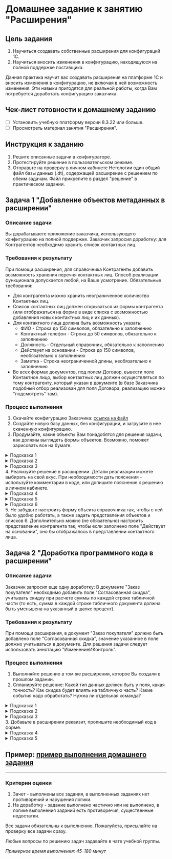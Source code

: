 # Домашнее задание к занятию "Расширения"

## Цель задания

1. Научиться создавать собственные расширения для конфигураций 1С.
2. Научиться вносить изменения в конфигурацию, находящуюся на полной поддержке поставщика.

Данная практика научит вас создавать расширения на платформе 1С и вносить изменения в конфигурацию, не включая в ней возможность изменения. Эти навыки пригодятся для реальной работы, когда Вам потребуется доработать конфигурацию заказчика.

## Чек-лист готовности к домашнему заданию

- [ ] Установить учебную платформу версии 8.3.22 или больше.
- [ ] Просмотреть материал занятия "Расширения".

## Инструкция к заданию

1. Решите описанные задачи в конфигураторе.
2. Протестируйте решение в пользовательском режиме.
3. Отправьте на проверку в личном кабинете Нетологии один общий файл базы данных (.dt), содержащей расширение с решением по обеим задачам. Файл прикрепите в раздел "решение" в практическом задании.

## Задача 1 "Добавление объектов метаданных в расширении"

### Описание задачи
Вы дорабатываете приложение заказчика, использующего конфигурацию на полной поддержке. Заказчик запросил доработку: для Контрагентов необходимо хранить список контактных лиц.

### Требования к результату
При помощи расширения, для справочника Контрагенты добавить возможность хранения перечня контактных лиц. Способ реализации функционала допускается любой, на Ваше усмотрение. Обязательные требования:
- Для контрагента можно хранить неограниченное количество Контактных лиц.
- Список контактных лиц должен открываться из формы контрагента (или отображаться на форме в виде списка с возможностью добавления новых контактных лиц и их данных).
- Для контактного лица должна быть возможность указать:
  - ФИО - Строка до 150 символов, обязательно к заполнению
  - Контактный телефон - Строка до 50 символов, обязательно к заполнению
  - Должность - Отдельный справочник, обязательно к заполнению
  - Действует на основании - Строка до 150 символов, необязательно к заполнению
  - Заметка - Строка неограниченной длины, необязательно к заполнению
- Во всех формах документов, под полем Договор, вывести поле Контактное лицо, выбор контактных лиц должен осуществляться по тому контрагенту, который указан в документе (в базе Заказчика подобный отбор реализован для поля Договора, реализацию можно "подсмотреть" там).

### Процесс выполнения
1. Скачайте конфигурацию Заказчика: [ссылка на файл](https://drive.google.com/file/d/1Ng1zIs9XwifuJOkMWVlAPGXc_-Zlr_Xf/view?usp=share_link)
2. Создайте новую базу данных, без конфигурации, и загрузите в нее скаченную конфигурацию.
3. Продумайте, какие объекты Вам понадобятся для решения задачи, как должны выглядеть формы объектов. Возможно, поможет зарисовать все на бумаге.
<details>
  <summary>Подсказка 1</summary>
  Очевидно, для того, чтобы была возможность указывать контактных лиц в документах, для их хранения следует использовать справочник.  
</details>
<details>
  <summary>Подсказка 2</summary>
  Кроме перечисленных в требованиях полей, в контактном лице должно быть возможность указать ссылку на контрагента, чтобы использовать механизм подбора.
  Чтобы Контактное лицо нельзя было записать без указания Контрагента, лучше сделать Контрагента владельцем контактного лица (При этом, стандартный реквизит лучше переименовать).
</details>
<details>
  <summary>Подсказка 3</summary>
  Должности должны храниться в справочнике.
</details>
4. Реализуйте решение в расширении. Детали реализации можете выбирать на свой вкус. При необходимости дать пояснения - используйте комментарии в коде, или допишите пояснение к решению в личном кабинете.
<details>
  <summary>Подсказка 4</summary>
  Способ вывести реквизит на форму подробно описан в презентации.
</details>
<details>
  <summary>Подсказка 5</summary>
  Для организации отбора контактных лиц по контрагентам в реквизите надо настроить связи параметров выбора:
  <p align="center" width="100%">
    <img width="75%" src="img/HW_11_1_1.png"> 
  </p>
</details>
<details>
  <summary>Подсказка 6</summary>
  Реквизит "Контрагент" перед настройкой отбора должен быть добавлен в расширение.
</details>
5. Не забудьте настроить форму объекта справочника так, чтобы с ней было удобно работать, а также задать представления объектов и списков
6. Дополнительно можно (не обязательно) настроить представление контрагента так, чтобы если заполнено поле "Действует на основании", оно бы отображалось в представлении контактного лица.

## Задача 2 "Доработка программного кода в расширении"

### Описание задачи
Заказчик запросил еще одну доработку: В документе "Заказ покупателя" необходимо добавить поле "Согласованная скидка", учитывать скидку при расчете суммы по каждой строке табличной части (то есть, сумма в каждой строке табличного документа должна быть уменьшена на указанный в шапке процент).

### Требования к результату
При помощи расширения, в документ "Заказ покупателя" должно быть добавлено поле "Согласованная скидка", значение указанное в поле должно учитываться в документе. Для решения задачи следует использовать аннотацию "ИзменениеИКонтроль".

### Процесс выполнения
1. Выполняйте решение в том же расширении, которое Вы создали в прошлом задании.
2. Спланируйте решение: Какой тип данных должен быть у поля, какая точность? Как скидка будет влиять на табличную часть? Какие события надо обработать? Нужна ли отдельная команда?
<details>
  <summary>Подсказка 1</summary>
  Клиент планирует указывать размер процента скидки, то есть максимальное значение поля 100. Точность процента - скорее всего, не будет нужна более 2 знаков после запятой. Таким образом, оптимально указать Длина 15, Точность 2, Неотрицательное Максимальное значение 100.
</details>
<details>
  <summary>Подсказка 2</summary>
  Понадобится кнопка пересчета табличной части с учетом введенной скидки. При изменении поля пользователю должен задаваться вопрос о необходимости пересчета табличной части. Если таблица пустая - вопрос задаваться не должен.
</details>
<details>
  <summary>Подсказка 3</summary>
  При пересчете  необходимо учитывать цену и количество, а не просто уменьшая сумму на указанный процент, чтобы несколько нажатий на кнопку не уменьшали сумму последовательно.
</details>
3. Добавьте в расширении реквизит, пропишите необходимый код в форме.
<details>
  <summary>Подсказка 4</summary>
  В форме есть процедура рассчитывающая сумму, следует вносить дработки в нее. Эта процедура вызывается и для таблицы Товаров и для таблицы Услуг. Таким образом, изменив одну процедуру, мы обработаем все случаи.
</details>
<details>
  <summary>Подсказка 5</summary>
  В аннотации ИзменениеИКонтроль следует удалить текущую строку расчета суммы строки и вставить собственный расчет. Вызов РассчитатьСуммуДокумента() менять не следует.
</details>

## Пример: [пример выполнения домашнего задания](examples/HW_11_1_example.md)

------

### Критерии оценки

1. Зачет - выполнены все задания, в выполненных заданиях нет противоречий и нарушения логики. 
2. На доработку - задание выполнено частично или не выполнено, в логике выполнения заданий есть противоречия, существенные недостатки.

Все задачи обязательны к выполнению. Пожалуйста, присылайте на проверку все задачи сразу.

Любые вопросы по решению задач задавайте в чате учебной группы.

*Примерное время выполнения: 45-180 минут*

